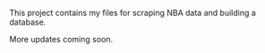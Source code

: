 This project contains my files for scraping NBA data and building a database.

More updates coming soon.